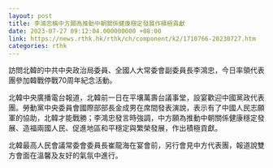 ```yaml
---
layout: post
title: 李鴻忠稱中方願為推動中朝關係健康穩定發展作積極貢獻
date: 2023-07-27 09:12:04.000000000 +08:00
link: https://news.rthk.hk/rthk/ch/component/k2/1710766-20230727.htm
categories: rthk
---
```


訪問北韓的中共中央政治局委員、全國人大常委會副委員長李鴻忠，今日率領代表團參加韓戰停戰70周年紀念活動。

北韓中央廣播電台報道，北韓前一日在平壤萬壽台議事堂，設宴歡迎中國黨政代表團。勞動黨中央委員會國際部部長金成男在席間發表演說，表示有了中國人民志願軍的協助，北韓才能戰勝；李鴻忠發言時強調，中方願為推動中朝關係健康穩定發展、造福兩國人民、促進地區和平穩定與繁榮發展，作出積極貢獻。

北韓最高人民會議常委會委員長崔龍海在宴會前，另行會見中方代表團，報道說雙方會面在溫馨及友好的氣氛中進行。
